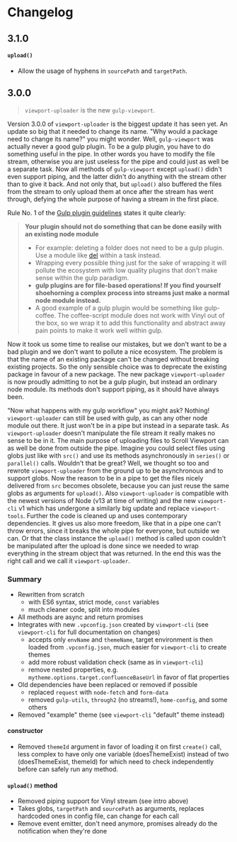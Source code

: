 # Changelog


## 3.1.0

#### `upload()`

- Allow the usage of hyphens in `sourcePath` and `targetPath`.

## 3.0.0

> `viewport-uploader` is the new `gulp-viewport`.

Version 3.0.0 of `viewport-uploader` is the biggest update it has seen yet. An update so big that it needed to change its name. "Why would a package need to change its name?" you might wonder. Well, `gulp-viewport` was actually never a good gulp plugin. To be a gulp plugin, you have to do something useful in the pipe. In other words you have to modify the file stream, otherwise you are just useless for the pipe and could just as well be a separate task. Now all methods of `gulp-viewport` except `upload()` didn't even support piping, and the latter didn't do anything with the stream other than to give it back. And not only that, but `upload()` also buffered the files from the stream to only upload them at once after the stream has went through, defying the whole purpose of having a stream in the first place.

Rule No. 1 of the [Gulp plugin guidelines](https://github.com/gulpjs/gulp/blob/master/docs/writing-a-plugin/guidelines.md) states it quite clearly:

> **Your plugin should not do something that can be done easily with an existing node module**
>   - For example: deleting a folder does not need to be a gulp plugin. Use a module like [del](https://github.com/sindresorhus/del) within a task instead.
>   - Wrapping every possible thing just for the sake of wrapping it will pollute the ecosystem with low quality plugins that don't make sense within the gulp paradigm.
>   - **gulp plugins are for file-based operations! If you find yourself shoehorning a complex process into streams just make a normal node module instead.**
>   - A good example of a gulp plugin would be something like gulp-coffee. The coffee-script module does not work with Vinyl out of the box, so we wrap it to add this functionality and abstract away pain points to make it work well within gulp.

Now it took us some time to realise our mistakes, but we don't want to be a bad plugin and we don't want to pollute a nice ecosystem. The problem is that the name of an existing package can't be changed without breaking existing projects. So the only sensible choice was to deprecate the existing package in favour of a new package. The new package `viewport-uploader` is now proudly admitting to not be a gulp plugin, but instead an ordinary node module. Its methods don't support piping, as it should have always been.

"Now what happens with my gulp workflow" you might ask? Nothing! `viewport-uploader` can still be used with gulp, as can any other node module out there. It just won't be in a pipe but instead in a separate task. As `viewport-uploader` doesn't manipulate the file stream it really makes no sense to be in it. The main purpose of uploading files to Scroll Viewport can as well be done from outside the pipe. Imagine you could select files using globs just like with `src()` and use its methods asynchronously in `series()` or `parallel()` calls. Wouldn't that be great? Well, we thought so too and rewrote `viewport-uploader` from the ground up to be asynchronous and to support globs. Now the reason to be in a pipe to get the files nicely delivered from `src` becomes obsolete, because you can just reuse the same globs as arguments for `upload()`. Also `viewport-uploader` is compatible with the newest versions of Node (v13 at time of writing) and the new `viewport-cli` v1 which has undergone a similarly big update and replace `viewport-tools`. Further the code is cleaned up and uses contemporary dependencies. It gives us also more freedom, like that in a pipe one can't throw errors, since it breaks the whole pipe for everyone, but outside we can. Or that the class instance the `upload()` method is called upon couldn't be manipulated after the upload is done since we needed to wrap everything in the stream object that was returned. In the end this was the right call and we call it `viewport-uploader`.

### Summary

- Rewritten from scratch
    - with ES6 syntax, strict mode, `const` variables
    - much cleaner code, split into modules    
- All methods are async and return promises
- Integrates with new `.vpconfig.json` created by `viewport-cli` (see `viewport-cli` for full documentation on changes)
    - accepts only `envName` and `themeName`, target environment is then loaded from `.vpconfig.json`, much easier for `viewport-cli` to create themes
    - add more robust validation check (same as in `viewport-cli`)
    - remove nested properties, e.g. `mytheme.options.target.confluenceBaseUrl` in favor of flat properties
- Old dependencies have been replaced or removed if possible
    - replaced `request` with `node-fetch` and `form-data`
    - removed `gulp-utils`, `through2` (no streams!), `home-config`, and some others
- Removed "example" theme (see `viewport-cli` "default" theme instead)
   
#### constructor

- Removed `themeId` argument in favor of loading it on first `create()` call, less complex to have only one variable (doesThemeExist) instead of two (doesThemeExist, themeId) for which need to check independently before can safely run any method.

#### `upload()` method

- Removed piping support for Vinyl stream (see intro above)
- Takes globs, `targetPath` and `sourcePath` as arguments, replaces hardcoded ones in config file, can change for each call
- Remove event emitter, don't need anymore, promises already do the notification when they're done